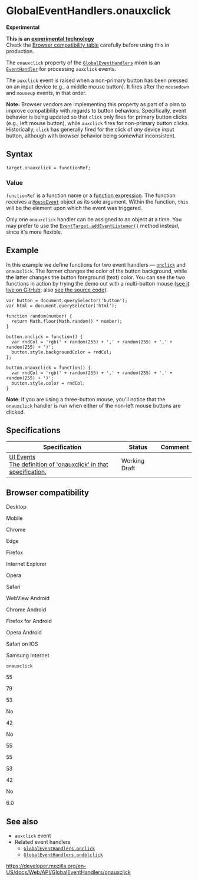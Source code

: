 GlobalEventHandlers.onauxclick
==============================

**Experimental**

**This is an [experimental technology](https://developer.mozilla.org/en-US/docs/MDN/Guidelines/Conventions_definitions#experimental)**  
Check the [Browser compatibility table](#browser_compatibility) carefully before using this in production.

The `onauxclick` property of the [`GlobalEventHandlers`](../globaleventhandlers) mixin is an [`EventHandler`](https://developer.mozilla.org/en-US/docs/Web/Events/Event_handlers) for processing `auxclick` events.

The `auxclick` event is raised when a non-primary button has been pressed on an input device (e.g., a middle mouse button). It fires after the `mousedown` and `mouseup` events, in that order.

**Note:** Browser vendors are implementing this property as part of a plan to improve compatibility with regards to button behaviors. Specifically, event behavior is being updated so that `click` only fires for primary button clicks (e.g., left mouse button), while `auxclick` fires for non-primary button clicks. Historically, `click` has generally fired for the click of *any* device input button, although with browser behavior being somewhat inconsistent.

Syntax
------

    target.onauxclick = functionRef;

### Value

`functionRef` is a function name or a [function expression](https://developer.mozilla.org/en-US/docs/Web/JavaScript/Reference/Operators/function). The function receives a [`MouseEvent`](../mouseevent) object as its sole argument. Within the function, `this` will be the element upon which the event was triggered.

Only one `onauxclick` handler can be assigned to an object at a time. You may prefer to use the [`EventTarget.addEventListener()`](../eventtarget/addeventlistener) method instead, since it's more flexible.

Example
-------

In this example we define functions for two event handlers — [`onclick`](onclick) and `onauxclick`. The former changes the color of the button background, while the latter changes the button foreground (text) color. You can see the two functions in action by trying the demo out with a multi-button mouse ([see it live on GitHub](https://mdn.github.io/dom-examples/auxclick/); also [see the source code](https://github.com/mdn/dom-examples/blob/master/auxclick/index.html)).

    var button = document.querySelector('button');
    var html = document.querySelector('html');

    function random(number) {
      return Math.floor(Math.random() * number);
    }

    button.onclick = function() {
      var rndCol = 'rgb(' + random(255) + ',' + random(255) + ',' + random(255) + ')';
      button.style.backgroundColor = rndCol;
    };

    button.onauxclick = function() {
      var rndCol = 'rgb(' + random(255) + ',' + random(255) + ',' + random(255) + ')';
      button.style.color = rndCol;
    }

**Note**: If you are using a three-button mouse, you'll notice that the `onauxclick` handler is run when either of the non-left mouse buttons are clicked.

Specifications
--------------

<table><thead><tr class="header"><th>Specification</th><th>Status</th><th>Comment</th></tr></thead><tbody><tr class="odd"><td><a href="https://w3c.github.io/uievents/#event-type-auxclick">UI Events<br />
<span class="small">The definition of 'onauxclick' in that specification.</span></a></td><td><span class="spec-wd">Working Draft</span></td><td></td></tr></tbody></table>

Browser compatibility
---------------------

Desktop

Mobile

Chrome

Edge

Firefox

Internet Explorer

Opera

Safari

WebView Android

Chrome Android

Firefox for Android

Opera Android

Safari on IOS

Samsung Internet

`onauxclick`

55

79

53

No

42

No

55

55

53

42

No

6.0

See also
--------

-   `auxclick` event
-   Related event handlers
    -   [`GlobalEventHandlers.onclick`](onclick)
    -   [`GlobalEventHandlers.ondblclick`](ondblclick)

<a href="https://developer.mozilla.org/en-US/docs/Web/API/GlobalEventHandlers/onauxclick" class="_attribution-link">https://developer.mozilla.org/en-US/docs/Web/API/GlobalEventHandlers/onauxclick</a>

